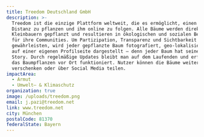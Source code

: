 ```yaml
---
title: Treedom Deutschland GmbH
description: >-
  Treedom ist die einzige Plattform weltweit, die es ermöglicht, einen Baum auf
  Distanz zu pflanzen und ihm online zu folgen. Alle Bäume werden direkt von
  Kleinbauern gepflanzt und resultieren in ökologischen und sozialen Benefits
  für ihre Communities. Um Partizipation, Transparenz und Sichtbarkeit zu
  gewährleisten, wird jeder gepflanzte Baum fotografiert, geo-lokalisiert und
  auf einer eigenen Profilseite dargestellt – denn jeder Baum hat seine eigene
  Story. Durch regelmäßige Updates bleibt man auf dem Laufenden und erfährt, wie
  das Baumpflanzen vor Ort funktioniert. Nutzer können die Bäume weiter
  verschenken oder über Social Media teilen.
impactArea:
  - Armut
  - Umwelt– & Klimaschutz
organization: true
image: /uploads/treedom.png
email: j.pazi@treedom.net
link: www.treedom.net
city: München
postalCode: 81370
federalState: Bayern
---
```


